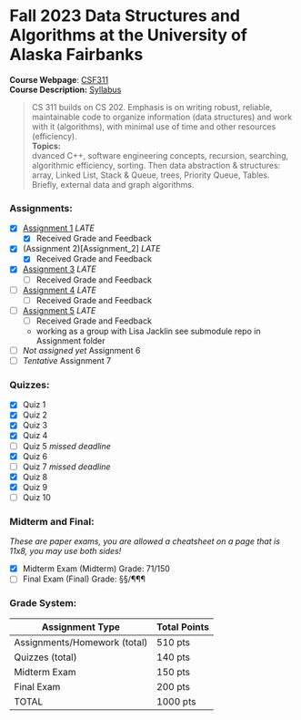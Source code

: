 # Fall 2023 Data Structures and Algorithms at the University of Alaska Fairbanks
__Course Webpage__: [CSF311](http://www.cs.uaf.edu/~chappell/class/2023_fall/cs311/)  
__Course Description:__ [Syllabus](https://www.cs.uaf.edu/~chappell/class/2023_fall/cs311/docs/syllabus.html)
> CS 311 builds on CS 202. Emphasis is on writing robust, reliable, maintainable code to organize information (data structures) and work with it (algorithms), with minimal use of time and other resources (efficiency).  
__Topics:__  
> dvanced C++, software engineering concepts, recursion, searching, algorithmic efficiency, sorting. Then data abstraction & structures: array, Linked List, Stack & Queue, trees, Priority Queue, Tables. Briefly, external data and graph algorithms.


### Assignments:
- [x] [Assignment 1](Assignment_1) _LATE_
    - [x] Received Grade and Feedback
- [x] (Assignment 2)[Assignment_2] _LATE_
    - [x] Received Grade and Feedback
- [x] [Assignment 3](Assignment_3) _LATE_
    - [ ] Received Grade and Feedback
- [ ] [Assignment 4](Assignment_4) _LATE_
    - [ ] Received Grade and Feedback
- [ ] [Assignment 5](Assignment_5) _LATE_
    - [ ] Received Grade and Feedback
    - working as a group with Lisa Jacklin see submodule repo in Assignment folder
- [ ] *Not assigned yet* Assignment 6
- [ ] *Tentative* Assignment 7
### Quizzes:
- [x] Quiz 1
- [x] Quiz 2
- [x] Quiz 3
- [x] Quiz 4
- [ ] Quiz 5 *missed deadline*
- [x] Quiz 6
- [ ] Quiz 7 *missed deadline*
- [x] Quiz 8
- [x] Quiz 9
- [ ] Quiz 10

### Midterm and Final:
*These are paper exams, you are allowed a cheatsheet on a page that is 11x8, you may use both sides!*
- [x] Midterm Exam (Midterm) Grade: 71/150
- [ ] Final Exam (Final) Grade: §§/¶¶¶

### Grade System:
| Assignment Type | Total Points |
| ---             | ---          |
| Assignments/Homework (total)  | 510 pts |
| Quizzes (total) | 140 pts |
| Midterm Exam  | 150 pts |
| Final Exam  |	200 pts |
| TOTAL  | 1000 pts |
